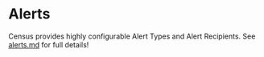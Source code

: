 # Alerts

Census provides highly configurable Alert Types and Alert Recipients. See [alerts.md](../../syncs/sync-monitoring/alerts.md "mention") for full details!
